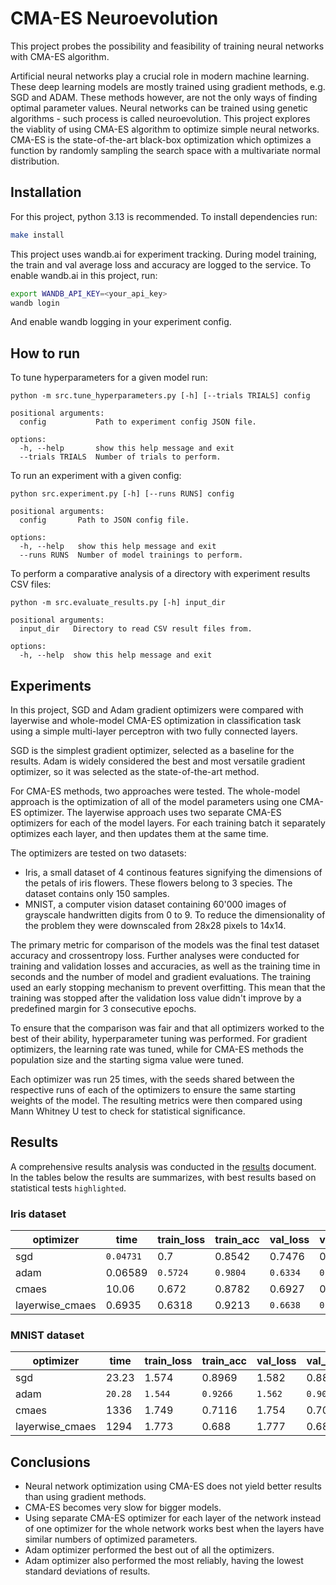 # CMA-ES Neuroevolution

This project probes the possibility and feasibility of training neural networks with CMA-ES algorithm.

Artificial neural networks play a crucial role in modern machine learning. These deep learning models are mostly trained using gradient methods, e.g. SGD and ADAM. These methods however, are not the only ways of finding optimal parameter values. Neural networks can be trained using genetic algorithms - such process is called neuroevolution. This project explores the viablity of using CMA-ES algorithm to optimize simple neural networks. CMA-ES is the state-of-the-art black-box optimization which optimizes a function by randomly sampling the search space with a multivariate normal distribution.

## Installation

For this project, python 3.13 is recommended. To install dependencies run:

```sh
make install
```

This project uses wandb.ai for experiment tracking. During model training, the train and val average loss and accuracy are logged to the service. To enable wandb.ai in this project, run:

```bash
export WANDB_API_KEY=<your_api_key>
wandb login
```

And enable wandb logging in your experiment config.

## How to run

To tune hyperparameters for a given model run:

```
python -m src.tune_hyperparameters.py [-h] [--trials TRIALS] config

positional arguments:
  config           Path to experiment config JSON file.

options:
  -h, --help       show this help message and exit
  --trials TRIALS  Number of trials to perform.
```

To run an experiment with a given config:

```
python src.experiment.py [-h] [--runs RUNS] config

positional arguments:
  config       Path to JSON config file.

options:
  -h, --help   show this help message and exit
  --runs RUNS  Number of model trainings to perform.
```

To perform a comparative analysis of a directory with experiment results CSV files:

```
python -m src.evaluate_results.py [-h] input_dir

positional arguments:
  input_dir   Directory to read CSV result files from.

options:
  -h, --help  show this help message and exit
```

## Experiments

In this project, SGD and Adam gradient optimizers were compared with layerwise and whole-model CMA-ES optimization in classification task using a simple multi-layer perceptron with two fully connected layers.

SGD is the simplest gradient optimizer, selected as a baseline for the results. Adam is widely considered the best and most versatile gradient optimizer, so it was selected as the state-of-the-art method.

For CMA-ES methods, two approaches were tested. The whole-model approach is the optimization of all of the model parameters using one CMA-ES optimizer. The layerwise approach uses two separate CMA-ES optimizers for each of the model layers. For each training batch it separately optimizes each layer, and then updates them at the same time.

The optimizers are tested on two datasets:

- Iris, a small dataset of 4 continous features signifying the dimensions of the petals of iris flowers. These flowers belong to 3 species. The dataset contains only 150 samples.
- MNIST, a computer vision dataset containing 60'000 images of grayscale handwritten digits from 0 to 9. To reduce the dimensionality of the problem they were downscaled from 28x28 pixels to 14x14.

The primary metric for comparison of the models was the final test dataset accuracy and crossentropy loss. Further analyses were conducted for training and validation losses and accuracies, as well as the training time in seconds and the number of model and gradient evaluations. The training used an early stopping mechanism to prevent overfitting. This mean that the training was stopped after the validation loss value didn't improve by a predefined margin for 3 consecutive epochs.

To ensure that the comparison was fair and that all optimizers worked to the best of their ability, hyperparameter tuning was performed. For gradient optimizers, the learning rate was tuned, while for CMA-ES methods the population size and the starting sigma value were tuned.

Each optimizer was run 25 times, with the seeds shared between the respective runs of each of the optimizers to ensure the same starting weights of the model. The resulting metrics were then compared using Mann Whitney U test to check for statistical significance.

## Results

A comprehensive results analysis was conducted in the [results](results.md) document. In the tables below the results are summarizes, with best results based on statistical tests `highlighted`.

### Iris dataset

| optimizer | time | train_loss | train_acc | val_loss | val_acc | test_loss | test_acc | model_evals |
|-----------------|--------------|--------------|-------------|--------------|-------------|---------------|--------------|---------------|
| sgd | `0.04731` | 0.7 | 0.8542 | 0.7476 | 0.7987 | 0.7343 | 0.8173 | `1450` |
| adam | 0.06589 | `0.5724` | `0.9804` | `0.6334` | `0.924` | `0.6124` | `0.9413` | 1919 |
| cmaes | 10.06 | 0.672 | 0.8782 | 0.6927 | 0.8587 | 0.7125 | 0.8387 | 1.885e+04 |
| layerwise_cmaes | 0.6935 | 0.6318 | 0.9213 | `0.6638` | `0.8867` | 0.6687 | 0.884 | 5.556e+04 |

### MNIST dataset

| optimizer | time | train_loss | train_acc | val_loss | val_acc | test_loss | test_acc | model_evals |
|-----------------|-----------|--------------|-------------|------------|------------|-------------|------------|---------------|
| sgd | 23.23 | 1.574 | 0.8969 | 1.582 | 0.8867 | 1.58 | 0.8887 | `3.355e+06` |
| adam | `20.28` | `1.544` | `0.9266` | `1.562` | `0.905` | `1.559` | `0.9074` | `3.357e+06` |
| cmaes | 1336 | 1.749 | 0.7116 | 1.754 | 0.707 | 1.752 | 0.709 | 6.334e+07 |
| layerwise_cmaes | 1294 | 1.773 | 0.688 | 1.777 | 0.6843 | 1.776 | 0.6851 | 1.056e+08 |

## Conclusions

- Neural network optimization using CMA-ES does not yield better results than using gradient methods.
- CMA-ES becomes very slow for bigger models.
- Using separate CMA-ES optimizer for each layer of the network instead of one optimizer for the whole network works best when the layers have similar numbers of optimized parameters.
- Adam optimizer performed the best out of all the optimizers.
- Adam optimizer also performed the most reliably, having the lowest standard deviations of results.
